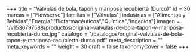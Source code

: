 +++
title = "Válvulas de bola, tapon y mariposa recubierta (Durco)"
id = 30
marcas = ["Flowserve"]
familias = ["Válvulas"]
industrias = ["Alimentos y Bebidas","Energía","Biofarmacéuticos","Química","Ingenios"]
imagen = "/v1530797588/productos/original-valvulas-de-bola-tapon-y-mariposa-recubierta-durco.jpg"
catalogo = "/catalogos/original-valvulas-de-bola-tapon-y-mariposa-recubierta-durco.pdf"
meta_description = ""
meta_keywords = ""
weight = 30
draft = false
taxonomyCover = false
+++
